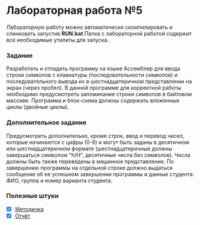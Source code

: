 # Лабораторная работа №5

Лабораторную работу можно автоматически скомпилировать и слинковать запустив **RUN.bat**
Папка с лабораторной работой содержит все необходимые утилиты для запуска.

### Задание

Разработать и отладить программу на языке Ассемблер для ввода строки символов с клавиатуры (последовательности символов) и последовательного вывода их в шестнадцатеричном представлении на экран (через пробел). В данной программе для корректной работы необходимо предусмотреть запоминание строки символов в байтовом массиве. Программа и блок-схема должны содержать вложенные циклы (двойные циклы).

### Дополнительное задание

Предусмотреть дополнительно, кроме строк, ввод и перевод чисел, которые начинаются с цифры (0-9) и могут быть заданы в десятичном или шестнадцатеричном формате (шестнадцатеричные должны завершаться символом "h/H", десятичные числа без символов). Числа должны быть также переведены в машинное представление. По завершению программы на отдельной строке должно выдаться сообщение об ее успешном завершении программы и данные студента: ФИО, группа и номер варианта студента.

### Полезные штуки
- [x] [Методичка](https://github.com/bestK1ngArthur/IU5/blob/master/4%20%D1%81%D0%B5%D0%BC%D0%B5%D1%81%D1%82%D1%80/%D0%A1%D0%B8%D1%81%D1%82%D0%B5%D0%BC%D0%BD%D0%BE%D0%B5%20%D0%BF%D1%80%D0%BE%D0%B3%D1%80%D0%B0%D0%BC%D0%BC%D0%B8%D1%80%D0%BE%D0%B2%D0%B0%D0%BD%D0%B8%D0%B5/Lab3/Description.pdf)
- [x] [Отчёт](https://github.com/bestK1ngArthur/IU5/raw/master/4%20семестр/Системное%20программирование/Lab5/Review.doc)
